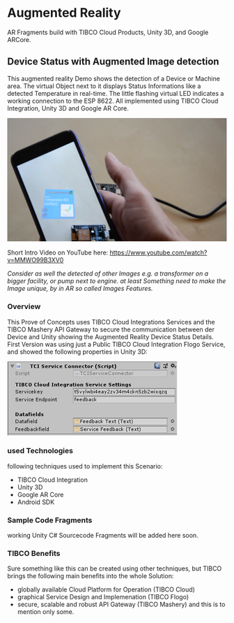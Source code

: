 # Augmented Reality
AR Fragments build with TIBCO Cloud Products, Unity 3D, and Google ARCore. 

## Device Status with Augmented Image detection
This augmented reality Demo shows the detection of a Device or Machine area.  The virtual Object next to it displays Status Informations like a detected Temperature in real-time. The little flashing virtual LED indicates a working connection to the ESP 8622. All implemented using TIBCO Cloud Integration, Unity 3D and Google AR Core.

![TIBCO AR image](images/AR-TIBCO-Flogo.png?raw=true "Device Status in Augmented Reality")

Short Intro Video on YouTube here: https://www.youtube.com/watch?v=MMWO99B3XV0

_Consider as well the detected of other Images e.g. a transformer on a bigger facility, or pump next to engine._
_at least Something need to make the Image unique, by in AR so called Images Features._ 

### Overview
This Prove of Concepts uses TIBCO Cloud Integrations Services and the TIBCO Mashery API Gateway to secure the communication between der Device and Unity showing the Augmented Reality Device Status Details.
First Version was using just a Public TIBCO Cloud Integration Flogo Service, and showed the following properties in Unity 3D:

![TIBCO Unity Props](images/TIBCO-TCI-Unity-Properties.png?raw=true "TCI Unity Properties")

### used Technologies
following techniques used to implement this Scenario:
- TIBCO Cloud Integration
- Unity 3D
- Google AR Core
- Android SDK

### Sample Code Fragments
working Unity C# Sourcecode Fragments will be added here soon.

### TIBCO Benefits
Sure something like this can be created using other techniques, but TIBCO brings the following main benefits into the whole Solution:
- globally available Cloud Platform for Operation (TIBCO Cloud)
- graphical Service Design and Implemenation (TIBCO Flogo)
- secure, scalable and robust API Gateway (TIBCO Mashery)
and this is to mention only some.
